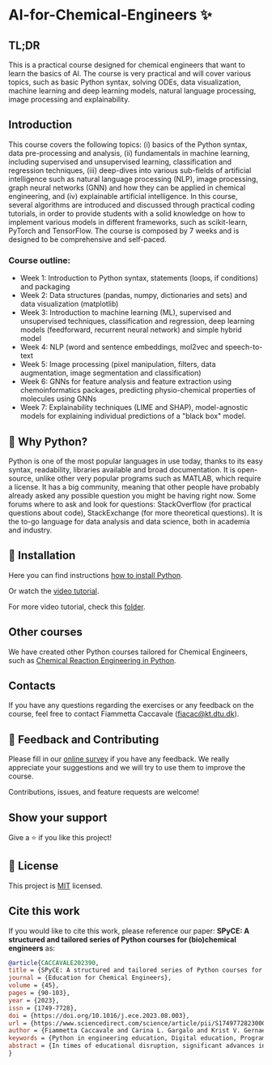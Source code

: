 # AI-for-Chemical-Engineers :sparkles:

## TL;DR
This is a practical course designed for chemical engineers that want to learn the basics of AI. The course is very practical and will cover various topics, such as basic Python syntax, solving ODEs, data visualization, machine learning and deep learning models, natural language processing, image processing and explainability.

## Introduction
This course covers the following topics: (i) basics of the  Python syntax, data pre-processing and analysis, (ii) fundamentals in machine learning, including supervised and unsupervised learning, classification and regression techniques, (iii) deep-dives into various sub-fields of artificial intelligence such as natural language processing (NLP), image processing, graph neural networks (GNN) and how they can be applied in chemical engineering, and (iv) explainable artificial intelligence. In this course, several algorithms are introduced and discussed through practical coding tutorials, in order to provide students with a solid knowledge on how to implement various models in different frameworks, such as scikit-learn, PyTorch and TensorFlow. 
The course is composed by 7 weeks and is designed to be comprehensive and self-paced. 

### Course outline:
- Week 1: Introduction to Python syntax, statements (loops, if conditions) and packaging
- Week 2: Data structures (pandas, numpy, dictionaries and sets) and data visualization (matplotlib)
- Week 3: Introduction to machine learning (ML), supervised and unsupervised techniques, classification and regression, deep learning models (feedforward, recurrent neural network) and simple hybrid model
- Week 4: NLP (word and sentence embeddings, mol2vec and speech-to-text
- Week 5: Image processing (pixel manipulation, filters, data augmentation, image segmentation and classification)
- Week 6: GNNs for feature analysis and feature extraction using chemoinformatics packages, predicting physio-chemical properties of molecules using GNNs
- Week 7: Explainability techniques (LIME and SHAP), model-agnostic models for explaining individual predictions of a "black box" model.

## :snake: Why Python?
Python is one of the most popular languages in use today, thanks to its easy syntax, readability, libraries available and broad documentation. It is open-source, unlike other very popular programs such as MATLAB, which require a license. It has a big community, meaning that other people have probably already asked any possible question you might be having right now. Some forums where to ask and look for questions: StackOverflow (for practical questions about code), StackExchange (for more theoretical questions). It is the to-go language for data analysis and data science, both in academia and industry.

## :wrench: Installation
Here you can find instructions [how to install Python](https://github.com/FiammettaC/AI-for-Chemical-Engineers/blob/main/Python%20installation%20instructions.docx).

Or watch the [video tutorial](https://drive.google.com/file/d/1JD-xaiPfCqbrU8kEEFfMyCaTrEYbSyWb/view?usp=sharing).

For more video tutorial, check this [folder](https://drive.google.com/drive/folders/1eIRsWmd1AKE1qkJ5ubGg0JA-cXQcsjtq?usp=sharing).

## Other courses
We have created other Python courses tailored for Chemical Engineers, such as [Chemical Reaction Engineering in Python](https://github.com/FiammettaC/Chemical-Reaction-Engineering-in-Python).

## Contacts
If you have any questions regarding the exercises or any feedback on the course, feel free to contact Fiammetta Caccavale (fiacac@kt.dtu.dk).

## 🤝 Feedback and Contributing
Please fill in our [online survey](https://forms.gle/YSpXw5awUHGtMYas5) if you have any feedback. We really appreciate your suggestions and we will try to use them to improve the course.

Contributions, issues, and feature requests are welcome!

## Show your support
Give a ⭐️ if you like this project!

## 📝 License
This project is [MIT](https://opensource.org/licenses/MIT) licensed.

## Cite this work
If you would like to cite this work, please reference our paper: **SPyCE: A structured and tailored series of Python courses for (bio)chemical engineers** as:
```bibtex
@article{CACCAVALE202390,
title = {SPyCE: A structured and tailored series of Python courses for (bio)chemical engineers},
journal = {Education for Chemical Engineers},
volume = {45},
pages = {90-103},
year = {2023},
issn = {1749-7728},
doi = {https://doi.org/10.1016/j.ece.2023.08.003},
url = {https://www.sciencedirect.com/science/article/pii/S1749772823000404},
author = {Fiammetta Caccavale and Carina L. Gargalo and Krist V. Gernaey and Ulrich Krühne},
keywords = {Python in engineering education, Digital education, Programming in engineering curriculum, Artificial Intelligence},
abstract = {In times of educational disruption, significant advances in adopting digitalization strategies have been accelerated. In this transformation climate, engineers should be adequately educated to face the challenges and acquire the new skills imposed by Industry 4.0. Among these, one of the most highly requested tools is Python. To tackle these aspects, this work establishes a pedagogical framework to teach Python to chemical engineers. This is achieved through a hands-on series of Python courses (sPyCE), covering topics as chemical reaction engineering and machine learning. Part of the series has been embedded in the curriculum of a Bachelor’s-level course at the Technical University of Denmark (DTU). Overall, students found the course to be useful; using Python, they solved systems of differential equations, mass and energy balances, set stoichiometric tables, regressions, simulations and more. Motivated by the large applicability and relevance of the covered topics, sPyCE is made publicly available on GitHub.}
}
```
